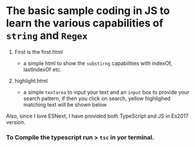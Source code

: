 # The basic sample coding in JS to learn the various capabilities of `string` and `Regex`

1. First is the first.html

   - a simple html to show the `substirng` capabilities with indexOf, lastIndexOf etc.

2. highlight.html
   - a simple `textarea` to input your text and an `input` box to provide your search pattern, if then you click on
     search, yellow highlighed matching text will be shown below

Also, since I love ESNext, I have provided both TypeScript and JS in Es2017 version.

### To Compile the typescript run > `tsc` in yor terminal.
